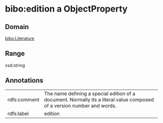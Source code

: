 # bibo:edition a ObjectProperty

## Domain

[bibo:Literature](/ontology/bibo/Literature)

## Range

xsd:string

## Annotations

|||
|-----|-----|
|rdfs:comment|The name defining a special edition of a document. Normally its a literal value composed of a version number and words.|
|rdfs:label|edition|

